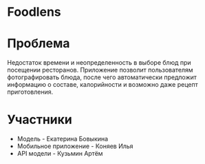 # Foodlens

# Проблема
Недостаток времени и неопределенность в выборе блюд при посещении ресторанов. Приложение позволит пользователям фотографировать блюда, после чего автоматически предложит информацию о составе, калорийности и возможно даже рецепт приготовления.


# Участники
- Модель - Екатерина Бовыкина
- Мобильное приложение - Коняев Илья
- API модели - Кузьмин Артём
